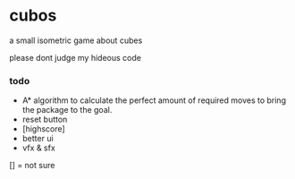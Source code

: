# cubos
a small isometric game about cubes

please dont judge my hideous code 

### todo
- A* algorithm to calculate the perfect amount of required moves to bring the package to the goal.
- reset button
- [highscore]
- better ui
- vfx & sfx

[] = not sure
